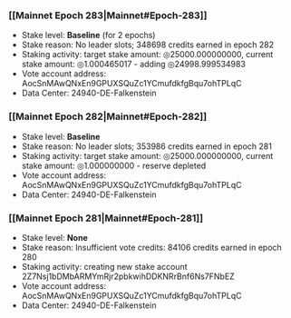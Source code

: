 ### [[Mainnet Epoch 283|Mainnet#Epoch-283]]
* Stake level: **Baseline** (for 2 epochs)
* Stake reason: No leader slots; 348698 credits earned in epoch 282
* Staking activity: target stake amount: ◎25000.000000000, current stake amount: ◎1.000465017 - adding ◎24998.999534983
* Vote account address: AocSnMAwQNxEn9GPUXSQuZc1YCmufdkfgBqu7ohTPLqC
* Data Center: 24940-DE-Falkenstein
### [[Mainnet Epoch 282|Mainnet#Epoch-282]]
* Stake level: **Baseline**
* Stake reason: No leader slots; 353986 credits earned in epoch 281
* Staking activity: target stake amount: ◎25000.000000000, current stake amount: ◎1.000000000 - reserve depleted
* Vote account address: AocSnMAwQNxEn9GPUXSQuZc1YCmufdkfgBqu7ohTPLqC
* Data Center: 24940-DE-Falkenstein
### [[Mainnet Epoch 281|Mainnet#Epoch-281]]
* Stake level: **None**
* Stake reason: Insufficient vote credits: 84106 credits earned in epoch 280
* Staking activity: creating new stake account 2Z7Nsj1bDMbARMYmRjr2pbkwihDDKNRrBnf6Ns7FNbEZ
* Vote account address: AocSnMAwQNxEn9GPUXSQuZc1YCmufdkfgBqu7ohTPLqC
* Data Center: 24940-DE-Falkenstein